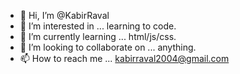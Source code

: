 - 👋 Hi, I’m @KabirRaval
- 👀 I’m interested in ... learning to code.
- 🌱 I’m currently learning ... html/js/css.
- 💞️ I’m looking to collaborate on ... anything.
- 📫 How to reach me ... kabirraval2004@gmail.com

<!---
KabirRaval/KabirRaval is a ✨ special ✨ repository because its `README.md` (this file) appears on your GitHub profile.
You can click the Preview link to take a look at your changes.
--->
